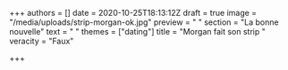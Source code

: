 +++
authors = []
date = 2020-10-25T18:13:12Z
draft = true
image = "/media/uploads/strip-morgan-ok.jpg"
preview = "  "
section = "La bonne nouvelle"
text = "  "
themes = ["dating"]
title = "Morgan fait son strip "
veracity = "Faux"

+++
